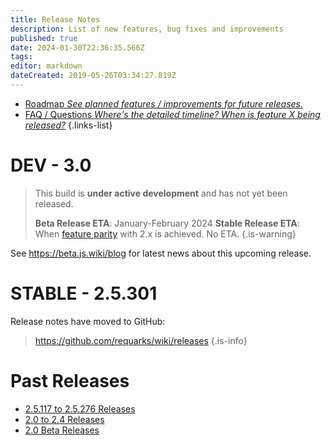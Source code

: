 ```yaml
---
title: Release Notes
description: List of new features, bug fixes and improvements
published: true
date: 2024-01-30T22:36:35.566Z
tags: 
editor: markdown
dateCreated: 2019-05-26T03:34:27.819Z
---
```


- [Roadmap *See planned features / improvements for future releases.*](/releases/roadmap)
- [FAQ / Questions *Where's the detailed timeline? When is feature X being released?*](/releases/about)
{.links-list}

# DEV - 3.0

> This build is **under active development** and has not yet been released.
>
> **Beta Release ETA**: January-February 2024
> **Stable Release ETA**: When [feature parity](https://github.com/requarks/wiki/issues/6844) with 2.x is achieved. No ETA.
{.is-warning}

See https://beta.js.wiki/blog for latest news about this upcoming release.

# STABLE - 2.5.301

Release notes have moved to GitHub:
> https://github.com/requarks/wiki/releases
{.is-info}

# Past Releases

- [2.5.117 to 2.5.276 Releases](/releases/2p5)
- [2.0 to 2.4 Releases](/releases/previous)
- [2.0 Beta Releases](/releases/beta)
